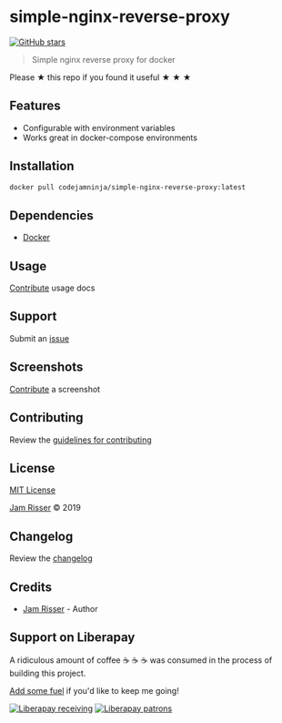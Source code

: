 # simple-nginx-reverse-proxy

[![GitHub stars](https://img.shields.io/github/stars/codejamninja/simple-nginx-reverse-proxy.svg?style=social&label=Stars)](https://github.com/codejamninja/simple-nginx-reverse-proxy)

> Simple nginx reverse proxy for docker

Please ★ this repo if you found it useful ★ ★ ★


## Features

* Configurable with environment variables
* Works great in docker-compose environments


## Installation

```sh
docker pull codejamninja/simple-nginx-reverse-proxy:latest
```


## Dependencies

* [Docker](https://www.docker.com)


## Usage

[Contribute](https://github.com/codejamninja/simple-nginx-reverse-proxy/blob/master/CONTRIBUTING.md) usage docs


## Support

Submit an [issue](https://github.com/codejamninja/simple-nginx-reverse-proxy/issues/new)


## Screenshots

[Contribute](https://github.com/codejamninja/simple-nginx-reverse-proxy/blob/master/CONTRIBUTING.md) a screenshot


## Contributing

Review the [guidelines for contributing](https://github.com/codejamninja/simple-nginx-reverse-proxy/blob/master/CONTRIBUTING.md)


## License

[MIT License](https://github.com/codejamninja/simple-nginx-reverse-proxy/blob/master/LICENSE)

[Jam Risser](https://codejam.ninja) © 2019


## Changelog

Review the [changelog](https://github.com/codejamninja/simple-nginx-reverse-proxy/blob/master/CHANGELOG.md)


## Credits

* [Jam Risser](https://codejam.ninja) - Author


## Support on Liberapay

A ridiculous amount of coffee ☕ ☕ ☕ was consumed in the process of building this project.

[Add some fuel](https://liberapay.com/codejamninja/donate) if you'd like to keep me going!

[![Liberapay receiving](https://img.shields.io/liberapay/receives/codejamninja.svg?style=flat-square)](https://liberapay.com/codejamninja/donate)
[![Liberapay patrons](https://img.shields.io/liberapay/patrons/codejamninja.svg?style=flat-square)](https://liberapay.com/codejamninja/donate)
